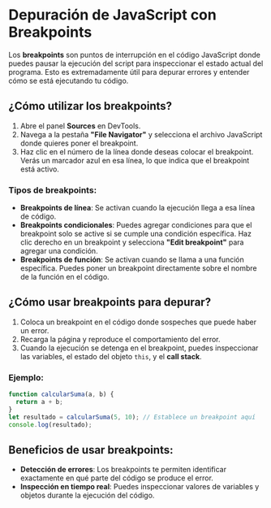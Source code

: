 # Depuración de JavaScript con Breakpoints

Los **breakpoints** son puntos de interrupción en el código JavaScript donde puedes pausar la ejecución del script para inspeccionar el estado actual del programa. Esto es extremadamente útil para depurar errores y entender cómo se está ejecutando tu código.

## ¿Cómo utilizar los breakpoints?
1. Abre el panel **Sources** en DevTools.
2. Navega a la pestaña **"File Navigator"** y selecciona el archivo JavaScript donde quieres poner el breakpoint.
3. Haz clic en el número de la línea donde deseas colocar el breakpoint. Verás un marcador azul en esa línea, lo que indica que el breakpoint está activo.

### Tipos de breakpoints:
- **Breakpoints de línea**: Se activan cuando la ejecución llega a esa línea de código.
- **Breakpoints condicionales**: Puedes agregar condiciones para que el breakpoint solo se active si se cumple una condición específica. Haz clic derecho en un breakpoint y selecciona **"Edit breakpoint"** para agregar una condición.
- **Breakpoints de función**: Se activan cuando se llama a una función específica. Puedes poner un breakpoint directamente sobre el nombre de la función en el código.

## ¿Cómo usar breakpoints para depurar?
1. Coloca un breakpoint en el código donde sospeches que puede haber un error.
2. Recarga la página y reproduce el comportamiento del error.
3. Cuando la ejecución se detenga en el breakpoint, puedes inspeccionar las variables, el estado del objeto `this`, y el **call stack**.

### Ejemplo:
```javascript
function calcularSuma(a, b) {
  return a + b;
}
let resultado = calcularSuma(5, 10); // Establece un breakpoint aquí
console.log(resultado);
```

## Beneficios de usar breakpoints:
- **Detección de errores**: Los breakpoints te permiten identificar exactamente en qué parte del código se produce el error.
- **Inspección en tiempo real**: Puedes inspeccionar valores de variables y objetos durante la ejecución del código.
